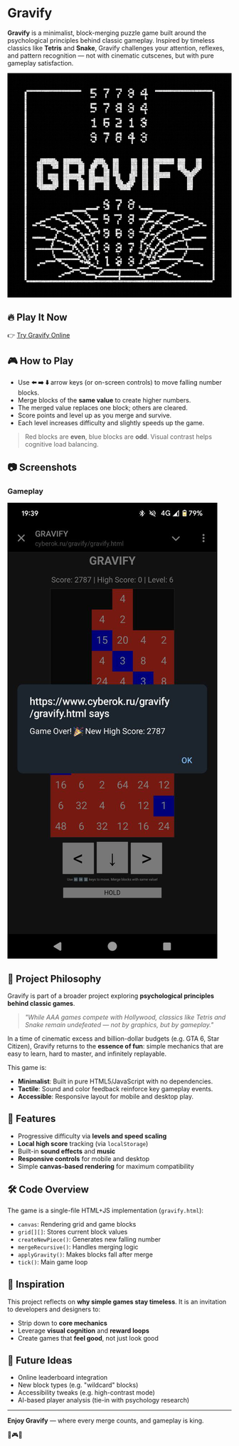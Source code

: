 # Gravify

**Gravify** is a minimalist, block-merging puzzle game built around the psychological principles behind classic gameplay. Inspired by timeless classics like **Tetris** and **Snake**, Gravify challenges your attention, reflexes, and pattern recognition — not with cinematic cutscenes, but with pure gameplay satisfaction.

![Gravify Splash](gravify-splash.jpg)

## 🔥 Play It Now
👉 [Try Gravify Online](https://www.cyberok.ru/gravify/gravify.html)

## 🎮 How to Play

- Use **⬅️ ➡️ ⬇️** arrow keys (or on-screen controls) to move falling number blocks.
- Merge blocks of the **same value** to create higher numbers.
- The merged value replaces one block; others are cleared.
- Score points and level up as you merge and survive.
- Each level increases difficulty and slightly speeds up the game.

> Red blocks are **even**, blue blocks are **odd**. Visual contrast helps cognitive load balancing.

## 📷 Screenshots

### Gameplay
![Gameplay](gvfyscreen.jpg)

## 🧠 Project Philosophy

Gravify is part of a broader project exploring **psychological principles behind classic games**.

> *"While AAA games compete with Hollywood, classics like Tetris and Snake remain undefeated — not by graphics, but by gameplay."*

In a time of cinematic excess and billion-dollar budgets (e.g. GTA 6, Star Citizen), Gravify returns to the **essence of fun**: simple mechanics that are easy to learn, hard to master, and infinitely replayable.

This game is:
- **Minimalist**: Built in pure HTML5/JavaScript with no dependencies.
- **Tactile**: Sound and color feedback reinforce key gameplay events.
- **Accessible**: Responsive layout for mobile and desktop play.

## 🧩 Features

- Progressive difficulty via **levels and speed scaling**
- **Local high score** tracking (via `localStorage`)
- Built-in **sound effects** and **music**
- **Responsive controls** for mobile and desktop
- Simple **canvas-based rendering** for maximum compatibility

## 🛠️ Code Overview

The game is a single-file HTML+JS implementation (`gravify.html`):
- `canvas`: Rendering grid and game blocks
- `grid[][]`: Stores current block values
- `createNewPiece()`: Generates new falling number
- `mergeRecursive()`: Handles merging logic
- `applyGravity()`: Makes blocks fall after merge
- `tick()`: Main game loop

## 🧠 Inspiration

This project reflects on **why simple games stay timeless**. It is an invitation to developers and designers to:
- Strip down to **core mechanics**
- Leverage **visual cognition** and **reward loops**
- Create games that **feel good**, not just look good

## 🚀 Future Ideas

- Online leaderboard integration
- New block types (e.g. "wildcard" blocks)
- Accessibility tweaks (e.g. high-contrast mode)
- AI-based player analysis (tie-in with psychology research)

---

**Enjoy Gravify** — where every merge counts, and gameplay is king.

🧠🎮🧩
